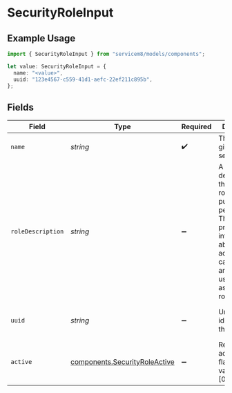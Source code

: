 # SecurityRoleInput

## Example Usage

```typescript
import { SecurityRoleInput } from "servicem8/models/components";

let value: SecurityRoleInput = {
  name: "<value>",
  uuid: "123e4567-c559-41d1-aefc-22ef211c895b",
};
```

## Fields

| Field                                                                                                                                                                              | Type                                                                                                                                                                               | Required                                                                                                                                                                           | Description                                                                                                                                                                        | Example                                                                                                                                                                            |
| ---------------------------------------------------------------------------------------------------------------------------------------------------------------------------------- | ---------------------------------------------------------------------------------------------------------------------------------------------------------------------------------- | ---------------------------------------------------------------------------------------------------------------------------------------------------------------------------------- | ---------------------------------------------------------------------------------------------------------------------------------------------------------------------------------- | ---------------------------------------------------------------------------------------------------------------------------------------------------------------------------------- |
| `name`                                                                                                                                                                             | *string*                                                                                                                                                                           | :heavy_check_mark:                                                                                                                                                                 | The name given to the security role                                                                                                                                                |                                                                                                                                                                                    |
| `roleDescription`                                                                                                                                                                  | *string*                                                                                                                                                                           | :heavy_minus_sign:                                                                                                                                                                 | A detailed description of the security role's purpose and permissions. This field provides information about what access and capabilities are granted to users assigned this role. |                                                                                                                                                                                    |
| `uuid`                                                                                                                                                                             | *string*                                                                                                                                                                           | :heavy_minus_sign:                                                                                                                                                                 | Unique identifier for this record                                                                                                                                                  | 123e4567-c559-41d1-aefc-22ef211c895b                                                                                                                                               |
| `active`                                                                                                                                                                           | [components.SecurityRoleActive](../../models/components/securityroleactive.md)                                                                                                     | :heavy_minus_sign:                                                                                                                                                                 | Record active/deleted flag.  Valid values are [0,1]                                                                                                                                |                                                                                                                                                                                    |